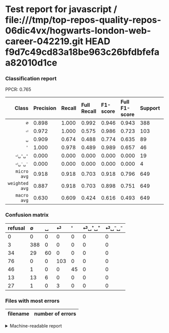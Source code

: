 # Test report for javascript / file:///tmp/top-repos-quality-repos-06dic4vx/hogwarts-london-web-career-042219.git HEAD f9d7c49cd83a18be963c26bfdbfefaa82010d1ce

### Classification report

PPCR: 0.765

| Class | Precision | Recall | Full Recall | F1-score | Full F1-score | Support | Full Support | PPCR |
|------:|:----------|:-------|:------------|:---------|:---------|:--------|:-------------|:-----|
| `∅` | 0.898| 1.000| 0.992| 0.946| 0.943| 388| 391| 0.992 |
| `⏎` | 0.972| 1.000| 0.575| 0.986| 0.723| 103| 179| 0.575 |
| `␣` | 0.909| 0.674| 0.488| 0.774| 0.635| 89| 123| 0.724 |
| `'` | 1.000| 0.978| 0.489| 0.989| 0.657| 46| 92| 0.500 |
| `⏎␣⁺␣⁺` | 0.000| 0.000| 0.000| 0.000| 0.000| 19| 32| 0.594 |
| `⏎␣⁻␣⁻` | 0.000| 0.000| 0.000| 0.000| 0.000| 4| 31| 0.129 |
| `micro avg` | 0.918| 0.918| 0.703| 0.918| 0.796| 649| 848| 0.765 |
| `weighted avg` | 0.887| 0.918| 0.703| 0.898| 0.751| 649| 848| 0.765 |
| `macro avg` | 0.630| 0.609| 0.424| 0.616| 0.493| 649| 848| 0.765 |

### Confusion matrix

|refusal|  ∅| ␣| ⏎| '| ⏎␣⁺␣⁺| ⏎␣⁻␣⁻| 
|:---|:---|:---|:---|:---|:---|:---|
|0 |0 |0 |0 |0 |0 |0 |
|3 |388 |0 |0 |0 |0 |0 |
|34 |29 |60 |0 |0 |0 |0 |
|76 |0 |0 |103 |0 |0 |0 |
|46 |1 |0 |0 |45 |0 |0 |
|13 |13 |6 |0 |0 |0 |0 |
|27 |1 |0 |3 |0 |0 |0 |

### Files with most errors

| filename | number of errors|
|:----:|:-----|

<details>
    <summary>Machine-readable report</summary>
```json
{
  "cl_report": {"\u0027": {"f1-score": 0.989010989010989, "precision": 1.0, "recall": 0.9782608695652174, "support": 46}, "macro avg": {"f1-score": 0.6158653223045124, "precision": 0.6298228617411007, "recall": 0.6087363621560006, "support": 649}, "micro avg": {"f1-score": 0.9183359013867488, "precision": 0.9183359013867488, "recall": 0.9183359013867488, "support": 649}, "weighted avg": {"f1-score": 0.8984587830605757, "precision": 0.8867110601709549, "recall": 0.9183359013867488, "support": 649}, "\u2205": {"f1-score": 0.9463414634146341, "precision": 0.8981481481481481, "recall": 1.0, "support": 388}, "\u23ce": {"f1-score": 0.985645933014354, "precision": 0.9716981132075472, "recall": 1.0, "support": 103}, "\u23ce\u2423\u207a\u2423\u207a": {"f1-score": 0.0, "precision": 0.0, "recall": 0.0, "support": 19}, "\u23ce\u2423\u207b\u2423\u207b": {"f1-score": 0.0, "precision": 0.0, "recall": 0.0, "support": 4}, "\u2423": {"f1-score": 0.7741935483870969, "precision": 0.9090909090909091, "recall": 0.6741573033707865, "support": 89}},
  "cl_report_full": {"\u0027": {"f1-score": 0.6569343065693432, "precision": 1.0, "recall": 0.4891304347826087, "support": 92}, "macro avg": {"f1-score": 0.492925636347681, "precision": 0.6298228617411007, "recall": 0.4241136121622829, "support": 848}, "micro avg": {"f1-score": 0.7962591850367402, "precision": 0.9183359013867488, "recall": 0.7028301886792453, "support": 848}, "weighted avg": {"f1-score": 0.7506914709073084, "precision": 0.8595849882172862, "recall": 0.7028301886792453, "support": 848}, "\u2205": {"f1-score": 0.9428918590522479, "precision": 0.8981481481481481, "recall": 0.9923273657289002, "support": 391}, "\u23ce": {"f1-score": 0.7228070175438597, "precision": 0.9716981132075472, "recall": 0.5754189944134078, "support": 179}, "\u23ce\u2423\u207a\u2423\u207a": {"f1-score": 0.0, "precision": 0.0, "recall": 0.0, "support": 32}, "\u23ce\u2423\u207b\u2423\u207b": {"f1-score": 0.0, "precision": 0.0, "recall": 0.0, "support": 31}, "\u2423": {"f1-score": 0.6349206349206349, "precision": 0.9090909090909091, "recall": 0.4878048780487805, "support": 123}},
  "ppcr": 0.7653301886792453
}
```
</details>

